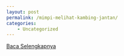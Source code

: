 ```yaml
---
layout: post
permalink: /mimpi-melihat-kambing-jantan/
categories:
    - Uncategorized
---
```


[Baca Selengkapnya](/10)